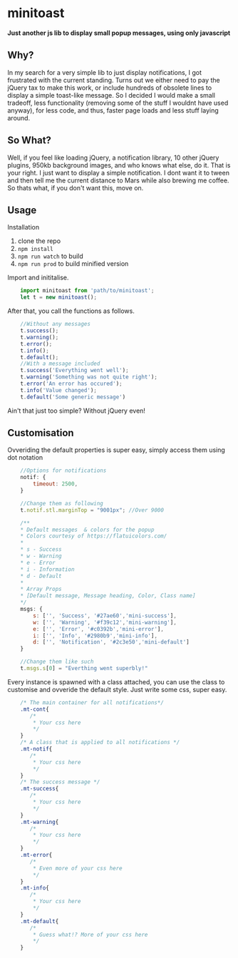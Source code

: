 # minitoast
**Just another js lib to display small popup messages, using only javascript**

## Why?

In my search for a very simple lib to just display notifications, I got frustrated with the current standing.
Turns out we either need to pay the jQuery tax to make this work, or include hundreds of obsolete lines to display a simple toast-like message.
So I decided I would make a small tradeoff, less functionality (removing some of the stuff I wouldnt have used anyway), for less code, and thus, faster page loads and less stuff laying around.

## So What?

Well, if you feel like loading jQuery, a notification library, 10 other jQuery plugins, 950kb background images, and who knows what else, do it. That is your right.
I just want to display a simple notification. I dont want it to tween and then tell me the current distance to Mars while also brewing me coffee.
So thats what, if you don't want this, move on.

## Usage

Installation
1. clone the repo
2. `npm install`
3. `npm run watch` to build
4. `npm run prod` to build  minified version

Import and inititalise.

```javascript
    import minitoast from 'path/to/minitoast';
    let t = new minitoast();
```

After that, you call the functions as follows.

```javascript
    //Without any messages
    t.success();
    t.warning();
    t.error();
    t.info();
    t.default();
    //With a message included
    t.success('Everything went well');
    t.warning('Something was not quite right');
    t.error('An error has occured');
    t.info('Value changed');
    t.default('Some generic message')
```

Ain't that just too simple? Without jQuery even!

## Customisation

Ovveriding the default properties is super easy, simply access them using dot notation

```javascript
    //Options for notifications
    notif: {
        timeout: 2500,
    }

    //Change them as following
    t.notif.stl.marginTop = "9001px"; //Over 9000

    /**
    * Default messages  & colors for the popup
    * Colors courtesy of https://flatuicolors.com/
    * 
    * s - Success
    * w - Warning
    * e - Error
    * i - Information
    * d - Default
    * 
    * Array Props
    * [Default message, Message heading, Color, Class name]
    */
    msgs: {
        s: ['', 'Success', '#27ae60','mini-success'],
        w: ['', 'Warning', '#f39c12','mini-warning'],
        e: ['', 'Error', '#c0392b','mini-error'],
        i: ['', 'Info', '#2980b9','mini-info'],
        d: ['', 'Notification', '#2c3e50','mini-default']
    }

    //Change them like such
    t.msgs.s[0] = "Everthing went superbly!"

```

Every instance is spawned with a class attached, you can use the class to customise and ovveride the default style. Just write some css, super easy.

```css
    /* The main container for all notifications*/
    .mt-cont{
       /*
        * Your css here
        */
    }
    /* A class that is applied to all notifications */
    .mt-notif{
       /*
        * Your css here
        */
    }
    /* The success message */
    .mt-success{
       /*
        * Your css here
        */
    }
    .mt-warning{
       /*
        * Your css here
        */
    }
    .mt-error{
       /*
        * Even more of your css here
        */
    }
    .mt-info{
       /*
        * Your css here
        */
    }
    .mt-default{
       /*
        * Guess what!? More of your css here
        */
    }
```